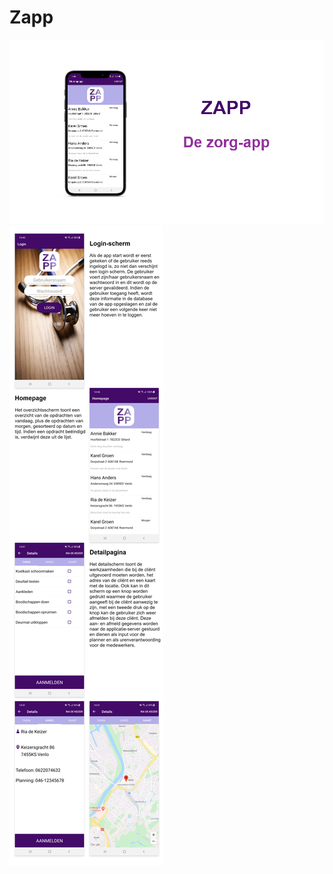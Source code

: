 # Zapp

<img src="Zapp/Zapp/Screenshots/Mockup.png" />


<img src="Zapp/Zapp/Screenshots/Screenshots.png" />
